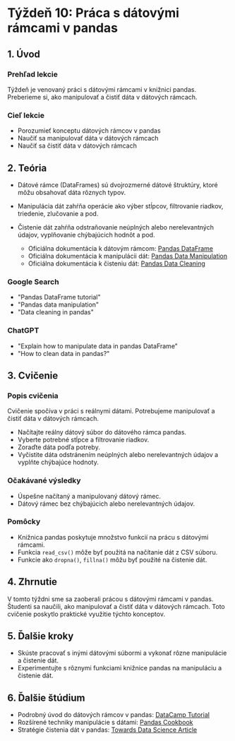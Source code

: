 # Týždeň 10: Práca s dátovými rámcami v pandas

## 1. Úvod

### Prehľad lekcie

Týždeň je venovaný práci s dátovými rámcami v knižnici pandas. Preberieme si, ako manipulovať a čistiť dáta v dátových rámcach.

### Cieľ lekcie

- Porozumieť konceptu dátových rámcov v pandas
- Naučiť sa manipulovať dáta v dátových rámcach
- Naučiť sa čistiť dáta v dátových rámcach

## 2. Teória

- Dátové rámce (DataFrames) sú dvojrozmerné dátové štruktúry, ktoré môžu obsahovať dáta rôznych typov.
- Manipulácia dát zahŕňa operácie ako výber stĺpcov, filtrovanie riadkov, triedenie, zlučovanie a pod.
- Čistenie dát zahŕňa odstraňovanie neúplných alebo nerelevantných údajov, vyplňovanie chýbajúcich hodnôt a pod.

  - Oficiálna dokumentácia k dátovým rámcom: [Pandas DataFrame](https://pandas.pydata.org/pandas-docs/stable/reference/frame.html)
  - Oficiálna dokumentácia k manipulácii dát: [Pandas Data Manipulation](https://pandas.pydata.org/pandas-docs/stable/user_guide/dsintro.html)
  - Oficiálna dokumentácia k čisteniu dát: [Pandas Data Cleaning](https://pandas.pydata.org/pandas-docs/stable/user_guide/missing_data.html)

### Google Search

- "Pandas DataFrame tutorial"
- "Pandas data manipulation"
- "Data cleaning in pandas"

### ChatGPT

- "Explain how to manipulate data in pandas DataFrame"
- "How to clean data in pandas?"

## 3. Cvičenie

### Popis cvičenia

Cvičenie spočíva v práci s reálnymi dátami. Potrebujeme manipulovať a čistiť dáta v dátových rámcach.

- Načítajte reálny dátový súbor do dátového rámca pandas.
- Vyberte potrebné stĺpce a filtrovanie riadkov.
- Zoraďte dáta podľa potreby.
- Vyčistite dáta odstránením neúplných alebo nerelevantných údajov a vyplňte chýbajúce hodnoty.

### Očakávané výsledky

- Úspešne načítaný a manipulovaný dátový rámec.
- Dátový rámec bez chýbajúcich alebo nerelevantných údajov.

### Pomôcky

- Knižnica pandas poskytuje množstvo funkcií na prácu s dátovými rámcami.
- Funkcia `read_csv()` môže byť použitá na načítanie dát z CSV súboru.
- Funkcie ako `dropna()`, `fillna()` môžu byť použité na čistenie dát.

## 4. Zhrnutie

V tomto týždni sme sa zaoberali prácou s dátovými rámcami v pandas. Študenti sa naučili, ako manipulovať a čistiť dáta v dátových rámcach. Toto cvičenie poskytlo praktické využitie týchto konceptov.

## 5. Ďalšie kroky

- Skúste pracovať s inými dátovými súbormi a vykonať rôzne manipulácie a čistenie dát.
- Experimentujte s rôznymi funkciami knižnice pandas na manipuláciu a čistenie dát.

## 6. Ďalšie štúdium

- Podrobný úvod do dátových rámcov v pandas: [DataCamp Tutorial](https://www.datacamp.com/community/tutorials/pandas-tutorial-dataframe-python)
- Rozšírené techniky manipulácie s dátami: [Pandas Cookbook](https://pandas.pydata.org/pandas-docs/stable/user_guide/cookbook.html#cookbook)
- Stratégie čistenia dát v pandas: [Towards Data Science Article](https://towardsdatascience.com/data-cleaning-with-python-and-pandas-detecting-missing-values-3e9c6ebcf78b)
